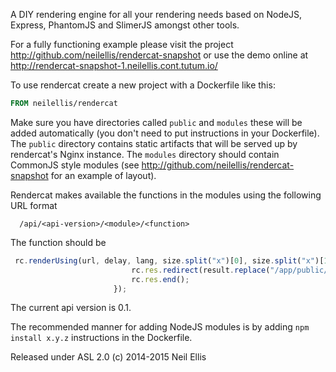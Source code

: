 A DIY rendering engine for all your rendering needs based on NodeJS, Express, PhantomJS and SlimerJS amongst other tools.

For a fully functioning example please visit the project http://github.com/neilellis/rendercat-snapshot or use the demo online at http://rendercat-snapshot-1.neilellis.cont.tutum.io/

To use rendercat create a new project with a Dockerfile like this:

```Dockerfile
FROM neilellis/rendercat
```
Make sure you have directories called `public` and `modules` these will be added automatically (you don't need to put instructions in your Dockerfile). The `public` directory contains static artifacts that will be served up by rendercat's Nginx instance. The `modules` directory should contain CommonJS style modules (see http://github.com/neilellis/rendercat-snapshot for an example of layout).

Rendercat makes available the functions in the modules using the following URL format
```
  /api/<api-version>/<module>/<function>
```


The function should be 


```Typescript
 rc.renderUsing(url, delay, lang, size.split("x")[0], size.split("x")[1], screen.split("x")[0], screen.split("x")[1], type, device, function (result) {
                           rc.res.redirect(result.replace("/app/public/", "/"));
                           rc.res.end();
                       });
```

The current api version is 0.1. 

The recommended manner for adding NodeJS modules is by adding `npm install x.y.z` instructions in the Dockerfile.

Released under ASL 2.0 (c) 2014-2015 Neil Ellis
